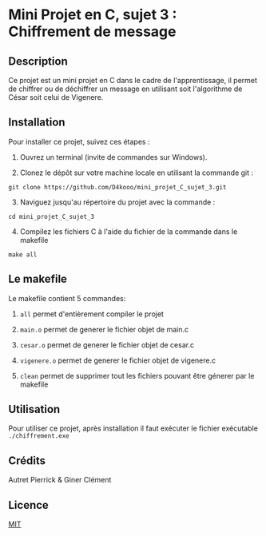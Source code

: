 
# Mini Projet en C, sujet 3 : Chiffrement de message

  

## Description

Ce projet est un mini projet en C dans le cadre de l'apprentissage, il permet de chiffrer ou de déchiffrer un message en utilisant soit l'algorithme de César soit celui de Vigenere.


## Installation

Pour installer ce projet, suivez ces étapes :

1. Ouvrez un terminal (invite de commandes sur Windows).

2. Clonez le dépôt sur votre machine locale en utilisant la commande git :
```
git clone https://github.com/D4kooo/mini_projet_C_sujet_3.git
```

3. Naviguez jusqu'au répertoire du projet avec la commande :
```
cd mini_projet_C_sujet_3
```

4. Compilez les fichiers C à l'aide du fichier de la commande dans le makefile
```
make all
```

## Le makefile

Le makefile contient 5 commandes:

1.  `all` permet d'entièrement compiler le projet

2.  `main.o` permet de generer le fichier objet de main.c

3.  `cesar.o` permet de generer le fichier objet de cesar.c

4.  `vigenere.o` permet de generer le fichier objet de vigenere.c

5.  `clean` permet de supprimer tout les fichiers pouvant être génerer par le makefile

## Utilisation

Pour utiliser ce projet, après installation il faut exécuter le fichier exécutable `./chiffrement.exe`

## Crédits

Autret Pierrick & Giner Clément


## Licence

[MIT](https://choosealicense.com/licenses/mit/)
